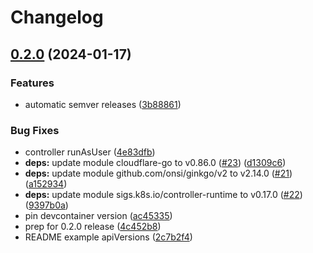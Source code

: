 # Changelog

## [0.2.0](https://github.com/pl4nty/cloudflare-kubernetes-gateway/compare/v0.1.4...v0.2.0) (2024-01-17)


### Features

* automatic semver releases ([3b88861](https://github.com/pl4nty/cloudflare-kubernetes-gateway/commit/3b8886144fee041a22271dcf6152608c475aa94e))


### Bug Fixes

* controller runAsUser ([4e83dfb](https://github.com/pl4nty/cloudflare-kubernetes-gateway/commit/4e83dfbe09105380ae80cbb91b4a7247790fc505))
* **deps:** update module cloudflare-go to v0.86.0 ([#23](https://github.com/pl4nty/cloudflare-kubernetes-gateway/issues/23)) ([d1309c6](https://github.com/pl4nty/cloudflare-kubernetes-gateway/commit/d1309c6f037d6fb276d3406f9b0029b4fd0ead4e))
* **deps:** update module github.com/onsi/ginkgo/v2 to v2.14.0 ([#21](https://github.com/pl4nty/cloudflare-kubernetes-gateway/issues/21)) ([a152934](https://github.com/pl4nty/cloudflare-kubernetes-gateway/commit/a1529340bf3a0e9bfebdb7ca981576f3637f4d79))
* **deps:** update module sigs.k8s.io/controller-runtime to v0.17.0 ([#22](https://github.com/pl4nty/cloudflare-kubernetes-gateway/issues/22)) ([9397b0a](https://github.com/pl4nty/cloudflare-kubernetes-gateway/commit/9397b0a25f79aced2167107c94aa9690b9818d46))
* pin devcontainer version ([ac45335](https://github.com/pl4nty/cloudflare-kubernetes-gateway/commit/ac4533519c00af6145cb3786e13fcb2c3fa9135a))
* prep for 0.2.0 release ([4c452b8](https://github.com/pl4nty/cloudflare-kubernetes-gateway/commit/4c452b88a2889000f1d2f92f61e84599b41283e4))
* README example apiVersions ([2c7b2f4](https://github.com/pl4nty/cloudflare-kubernetes-gateway/commit/2c7b2f43aa2b3b3f6be5c63a0eb602e5c15d8f60))
